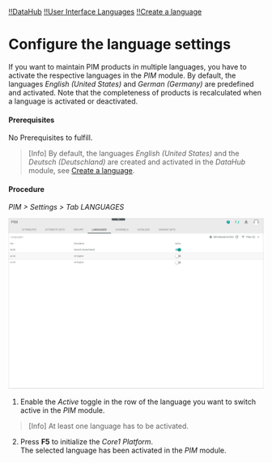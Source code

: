 [!!DataHub](DataHub)
[!!User Interface Languages](../UserInterface/03d_Languages.md)
[!!Create a language](../../DataHub/Integration/05_ManageLanguages.md#create-a-language)


# Configure the language settings

If you want to maintain PIM products in multiple languages, you have to activate the respective languages in the *PIM* module. By default, the languages *English (United States)* and *German (Germany)* are predefined and activated. Note that the completeness of products is recalculated when a language is activated or deactivated.

#### Prerequisites

No Prerequisites to fulfill.

> [Info] By default, the languages *English (United States)* and the *Deutsch (Deutschland)* are created and activated in the *DataHub* module, see [Create a language](../../DataHub/Integration/05_ManageLanguages.md#create-a-language).

#### Procedure
*PIM > Settings > Tab LANGUAGES*

![Languages](../../Assets/Screenshots/PIM/Settings/Languages/Languages.png "[Languages]")

1. Enable the *Active* toggle in the row of the language you want to switch active in the *PIM* module.

  > [Info] At least one language has to be activated.

2. Press **F5** to initialize the *Core1 Platform*.   
  The selected language has been activated in the *PIM* module.
